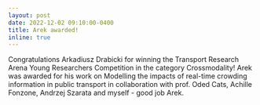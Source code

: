 ```yaml
---
layout: post
date: 2022-12-02 09:10:00-0400
title: Arek awarded!
inline: true
---
```


Congratulations Arkadiusz Drabicki for winning the Transport Research Arena Young Researchers Competition in the category Crossmodality! Arek was awarded for his work on Modelling the impacts of real-time crowding information in public transport in collaboration with prof. Oded Cats, Achille Fonzone, Andrzej Szarata and myself - good job Arek.


